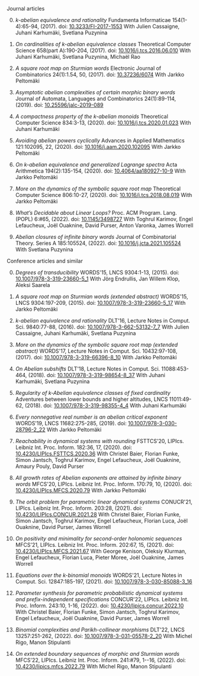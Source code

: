 Journal articles 

0. *k-abelian equivalence and rationality*
Fundamenta Informaticae 154(1-4):65-94, (2017).
doi: [10.3233/FI-2017-1553](https://dx.doi.org/10.3233/FI-2017-1553)
 With Julien Cassaigne, Juhani Karhumäki, Svetlana Puzynina

0. *On cardinalities of k-abelian equivalence classes*
Theoretical Computer Science 658(part A):190-204, (2017).
doi: [10.1016/j.tcs.2016.06.010](https://dx.doi.org/10.1016/j.tcs.2016.06.010)
 With Juhani Karhumäki, Svetlana Puzynina, Michaël Rao

0. *A square root map on Sturmian words*
Electronic Journal of Combinatorics 24(1):1.54, 50, (2017).
doi: [10.37236/6074](https://dx.doi.org/10.37236/6074)
 With Jarkko Peltomäki

0. *Asymptotic abelian complexities of certain morphic binary words*
Journal of Automata, Languages and Combinatorics 24(1):89-114, (2019).
doi: [10.25596/jalc-2019-089](https://dx.doi.org/10.25596/jalc-2019-089)

0. *A compactness property of the k-abelian monoids*
Theoretical Computer Science 834:3-13, (2020).
doi: [10.1016/j.tcs.2020.01.023](https://dx.doi.org/10.1016/j.tcs.2020.01.023)
 With Juhani Karhumäki

0. *Avoiding abelian powers cyclically*
Advances in Applied Mathematics 121:102095, 22, (2020).
doi: [10.1016/j.aam.2020.102095](https://dx.doi.org/10.1016/j.aam.2020.102095)
 With Jarkko Peltomäki

0. *On k-abelian equivalence and generalized Lagrange spectra*
Acta Arithmetica 194(2):135-154, (2020).
doi: [10.4064/aa180927-10-9](https://dx.doi.org/10.4064/aa180927-10-9)
 With Jarkko Peltomäki

0. *More on the dynamics of the symbolic square root map*
Theoretical Computer Science 806:10-27, (2020).
doi: [10.1016/j.tcs.2018.08.019](https://dx.doi.org/10.1016/j.tcs.2018.08.019)
 With Jarkko Peltomäki

0. *What’s Decidable about Linear Loops?*
Proc. ACM Program. Lang. (POPL) 6:#65, (2022).
doi: [10.1145/3498727](https://dx.doi.org/10.1145/3498727)
 With Toghrul Karimov, Engel Lefaucheux, Joël Ouaknine, David Purser, Anton Varonka, James Worrell

0. *Abelian closures of infinite binary words*
Journal of Combinatorial Theory. Series A 185:105524, (2022).
doi: [10.1016/j.jcta.2021.105524](https://dx.doi.org/10.1016/j.jcta.2021.105524)
 With Svetlana Puzynina

Conference articles and similar 

0. *Degrees of transducibility*
WORDS'15, LNCS 9304:1-13, (2015).
doi: [10.1007/978-3-319-23660-5_1](https://dx.doi.org/10.1007/978-3-319-23660-5_1)
 With Jörg Endrullis, Jan Willem Klop, Aleksi Saarela

0. *A square root map on Sturmian words (extended abstract)*
WORDS'15, LNCS 9304:197-209, (2015).
doi: [10.1007/978-3-319-23660-5_17](https://dx.doi.org/10.1007/978-3-319-23660-5_17)
 With Jarkko Peltomäki

0. *k-abelian equivalence and rationality*
DLT'16, Lecture Notes in Comput. Sci. 9840:77-88, (2016).
doi: [10.1007/978-3-662-53132-7_7](https://dx.doi.org/10.1007/978-3-662-53132-7_7)
 With Julien Cassaigne, Juhani Karhumäki, Svetlana Puzynina

0. *More on the dynamics of the symbolic square root map (extended abstract)*
WORDS'17, Lecture Notes in Comput. Sci. 10432:97-108, (2017).
doi: [10.1007/978-3-319-66396-8_10](https://dx.doi.org/10.1007/978-3-319-66396-8_10)
 With Jarkko Peltomäki

0. *On Abelian subshifts*
DLT'18, Lecture Notes in Comput. Sci. 11088:453-464, (2018).
doi: [10.1007/978-3-319-98654-8_37](https://dx.doi.org/10.1007/978-3-319-98654-8_37)
 With Juhani Karhumäki, Svetlana Puzynina

0. *Regularity of k-Abelian equivalence classes of fixed cardinality*
Adventures between lower bounds and higher altitudes, LNCS 11011:49-62, (2018).
doi: [10.1007/978-3-319-98355-4_4](https://dx.doi.org/10.1007/978-3-319-98355-4_4)
 With Juhani Karhumäki

0. *Every nonnegative real number is an abelian critical exponent*
WORDS'19, LNCS 11682:275-285, (2019).
doi: [10.1007/978-3-030-28796-2_22](https://dx.doi.org/10.1007/978-3-030-28796-2_22)
 With Jarkko Peltomäki

0. *Reachability in dynamical systems with rounding*
FSTTCS'20, LIPIcs. Leibniz Int. Proc. Inform. 182:36, 17, (2020).
doi: [10.4230/LIPIcs.FSTTCS.2020.36](https://dx.doi.org/10.4230/LIPIcs.FSTTCS.2020.36)
 With Christel Baier, Florian Funke, Simon Jantsch, Toghrul Karimov, Engel Lefaucheux, Joël Ouaknine, Amaury Pouly, David Purser

0. *All growth rates of Abelian exponents are attained by infinite binary words*
MFCS'20, LIPIcs. Leibniz Int. Proc. Inform. 170:79, 10, (2020).
doi: [10.4230/LIPIcs.MFCS.2020.79](https://dx.doi.org/10.4230/LIPIcs.MFCS.2020.79)
 With Jarkko Peltomäki

0. *The orbit problem for parametric linear dynamical systems*
CONUCR'21, LIPIcs. Leibniz Int. Proc. Inform. 203:28, (2021).
doi: [10.4230/LIPIcs.CONCUR.2021.28](https://dx.doi.org/10.4230/LIPIcs.CONCUR.2021.28)
 With Christel Baier, Florian Funke, Simon Jantsch, Toghrul Karimov, Engel Lefaucheux, Florian Luca, Joël Ouaknine, David Purser, James Worrell

0. *On positivity and minimality for second-order holonomic sequences*
MFCS'21, LIPIcs. Leibniz Int. Proc. Inform. 202:67, 15, (2021).
doi: [10.4230/LIPIcs.MFCS.2021.67](https://dx.doi.org/10.4230/LIPIcs.MFCS.2021.67)
 With George Kenison, Oleksiy Klurman, Engel Lefaucheux, Florian Luca, Pieter Moree, Joël Ouaknine, James Worrell

0. *Equations over the k-binomial monoids*
WORDS'21, Lecture Notes in Comput. Sci. 12847:185-197, (2021).
doi: [10.1007/978-3-030-85088-3_16](https://dx.doi.org/10.1007/978-3-030-85088-3_16)

0. *Parameter synthesis for parametric probabilistic dynamical systems and prefix-independent specifications*
CONCUR'22, LIPIcs. Leibniz Int. Proc. Inform. 243:10, 1-16, (2022).
doi: [10.4230/lipics.concur.2022.10](https://dx.doi.org/10.4230/lipics.concur.2022.10)
 With Christel Baier, Florian Funke, Simon Jantsch, Toghrul Karimov, Engel Lefaucheux, Joël Ouaknine, David Purser, James Worrell

0. *Binomial complexities and Parikh-collinear morphisms*
DLT'22, LNCS 13257:251-262, (2022).
doi: [10.1007/978-3-031-05578-2_20](https://dx.doi.org/10.1007/978-3-031-05578-2_20)
 With Michel Rigo, Manon Stipulanti

0. *On extended boundary sequences of morphic and Sturmian words*
MFCS'22, LIPIcs. Leibniz Int. Proc. Inform. 241:#79, 1--16, (2022).
doi: [10.4230/lipics.mfcs.2022.79](https://dx.doi.org/10.4230/lipics.mfcs.2022.79)
 With Michel Rigo, Manon Stipulanti

